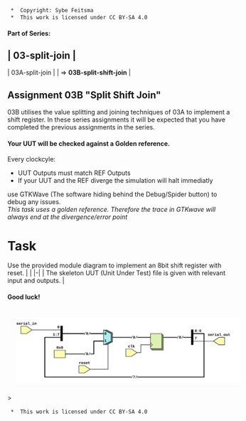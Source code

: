 ```
 *  Copyright: Sybe Feitsma
 *  This work is licensed under CC BY-SA 4.0 
```

#### Part of Series:
  | 03-split-join |
  ---------------------
  | 03A-split-join |
  | => **03B-split-shift-join** |

## Assignment 03B "Split Shift Join"

  03B utilises the value splitting and joining techniques of 03A to implement a shift register. In these series assignments it will be expected that you have completed the previous assignments in the series. 
  
#### Your UUT will be checked against a Golden reference. 
  Every clockcyle:

  - UUT Outputs must match REF Outputs
  - If your UUT and the REF diverge the simulation will halt immediatly

  use GTKWave (The software hiding behind the Debug/Spider button) to debug any issues.\
  *This task uses a golden reference. Therefore the trace in GTKwave will always end at the divergence/error point*

# Task
  Use the provided module diagram to implement an 8bit shift register with reset.
  | |
  |-|
  | The skeleton UUT (Unit Under Test) file is given with relevant input and outputs. |

  #### Good luck!


<img src="diagram.svg" style="background-color:white;margin:20px;max-width:100%;">>

```
 *  This work is licensed under CC BY-SA 4.0 
```